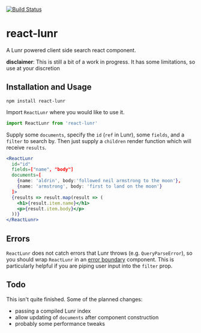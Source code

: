 [![Build Status](https://semaphoreci.com/api/v1/twostoryrobot/react-lunr/branches/master/shields_badge.svg)](https://semaphoreci.com/twostoryrobot/react-lunr)

# react-lunr

A Lunr powered client side search react component.

**disclaimer**: This is still a bit of a work in progress. It has some limitations, so use at your discretion

## Installation and Usage

    npm install react-lunr

Import `ReactLunr` where you would like to use it.

```js
import ReactLunr from 'react-lunr'
```

Supply some `documents`, specify the `id` (`ref` in Lunr), some `fields`, and a
`filter` to search by. Then just supply a `children` render function which will
receive `results`.

```jsx
<ReactLunr
  id="id"
  fields=["name", "body"]
  documents=[
    {name: 'aldrin', body:'followed neil armstrong to the moon'},
    {name: 'armstrong', body: 'first to land on the moon'}
  ]>
  {results => result.map(result => (
    <h1>{result.item.name}</h1>
    <p>{result.item.body}</p>
  ))}
</ReactLunr>
```

## Errors

`ReactLunr` does not catch errors that Lunr throws (e.g. `QueryParseError`), so
you should wrap `ReactLunr` in an [error
boundary](https://reactjs.org/docs/error-boundaries.html) component. This is
particularly helpful if you are piping user input into the `filter` prop.

## Todo

This isn't quite finished. Some of the planned changes:

- passing a compiled Lunr index
- allow updating of `documents` after component construction
- probably some performance tweaks

